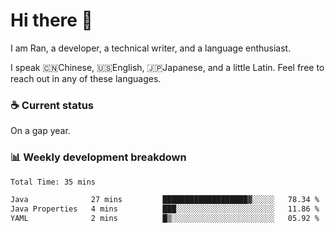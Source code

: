 # Hi there 👋

I am Ran, a developer, a technical writer, and a language enthusiast.

I speak 🇨🇳Chinese, 🇺🇸English, 🇯🇵Japanese, and a little Latin. Feel free to reach out in any of these languages.

<!-- [LinkedIn]() | [Twitter]() | [📧]() -->

### ☕ Current status

On a gap year.

### 📊 Weekly development breakdown

<!--START_SECTION:waka-->

```txt
Total Time: 35 mins

Java              27 mins         ███████████████████▓░░░░░   78.34 %
Java Properties   4 mins          ███░░░░░░░░░░░░░░░░░░░░░░   11.86 %
YAML              2 mins          █▒░░░░░░░░░░░░░░░░░░░░░░░   05.92 %
```

<!--END_SECTION:waka-->
